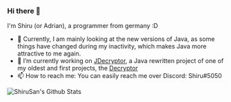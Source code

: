 ### Hi there 👋

I'm Shiru (or Adrian), a programmer from germany :D
- 🌱 Currently, I am mainly looking at the new versions of Java, as some things have changed during my inactivity, which makes Java more attractive to me again.
- 🔭 I’m currently working on [JDecryptor](https://github.com/ShiruSan/JDecryptor), a Java rewritten project of one of my oldest and first projects, the [Decryptor](https://github.com/ShiruSan/Decryptor)
- 📫 How to reach me: You can easily reach me over Discord: Shiru#5050

![ShiruSan's Github Stats](https://github-readme-stats.vercel.app/api?username=ShiruSan&count_private=true&hide=issues&show_icons=true)
